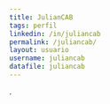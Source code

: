 ```yaml
---
title: JulianCAB 
tags: perfil
linkedin: /in/juliancab
permalink: /juliancab/
layout: usuario
username: juliancab
datafile: juliancab
---
```


.
